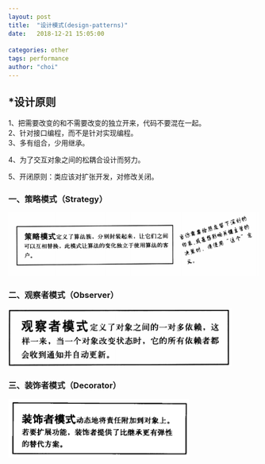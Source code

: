 ```yaml
---
layout: post
title:  "设计模式(design-patterns)"
date:   2018-12-21 15:05:00

categories: other
tags: performance
author: "choi"
---
```


## *设计原则

1、把需要改变的和不需要改变的独立开来，代码不要混在一起。  
2、针对接口编程，而不是针对实现编程。  
3、多有组合，少用继承。  
  
4、为了交互对象之间的松耦合设计而努力。  

5、开闭原则：类应该对扩张开发，对修改关闭。



### 一、策略模式（Strategy）
![](https://raw.githubusercontent.com/baiyun1102/baiyun1102.github.io/master/assets/images/pictures/2018-12-21-design-patterns/Strategy.png)  

### 二、观察者模式（Observer）   
 ![](../../assets/images/pictures/2018-12-21-design-patterns/20181224181029observer.png)  
 
### 三、装饰者模式（Decorator）   
 ![](../../assets/images/pictures/2018-12-21-design-patterns/20181225143016decorator.png)








